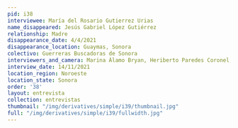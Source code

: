```yaml
---
pid: i38
interviewee: María del Rosario Gutierrez Urias
name_disappeared: Jesús Gabriel López Gutiérrez
relationship: Madre
disappearance_date: 4/4/2021
disappearance_location: Guaymas, Sonora
colectivo: Guerreras Buscadoras de Sonora
interviewers_and_camera: Marina Álamo Bryan, Heriberto Paredes Coronel, Rodrigo Caballero
interview_date: 14/11/2021
location_region: Noroeste
location_state: Sonora
order: '38'
layout: entrevista
collection: entrevistas
thumbnail: "/img/derivatives/simple/i39/thumbnail.jpg"
full: "/img/derivatives/simple/i39/fullwidth.jpg"
---
```


